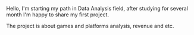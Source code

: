 Hello, I'm starting my path in Data Analysis field, after studying for several month I'm happy to share my first project.

The project is about games and platforms analysis, revenue and etc.
